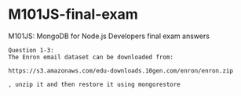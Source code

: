 M101JS-final-exam
=================

M101JS: MongoDB for Node.js Developers final exam answers
```
Question 1-3:
The Enron email dataset can be downloaded from:

https://s3.amazonaws.com/edu-downloads.10gen.com/enron/enron.zip

, unzip it and then restore it using mongorestore

